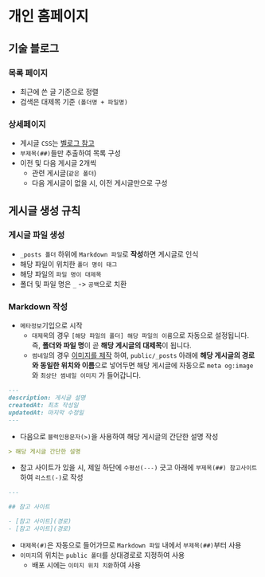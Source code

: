 # 개인 홈페이지

## 기술 블로그

### 목록 페이지

- 최근에 쓴 글 기준으로 정렬
- 검색은 대제목 기준 `(폴더명 + 파일명)`

### 상세페이지

- 게시글 `CSS`는 [벨로그 참고](https://velog.io/)
- `부제목(##)`들만 추출하여 목록 구성
- 이전 및 다음 게시글 2개씩
	- 관련 게시글(`같은 폴더`)
	- 다음 게시글이 없을 시, 이전 게시글만으로 구성

## 게시글 생성 규칙

### 게시글 파일 생성

- `_posts 폴더` 하위에 `Markdown 파일`로 **작성**하면 게시글로 인식
- 해당 파일이 위치한 `폴더 명이 태그`
- 해당 파일의 `파일 명이 대제목`
- 폴더 및 파일 명은  `_` -> `공백`으로 치환

### Markdown 작성

- `메타정보`기입으로 시작
	- `대제목`의 경우 `[해당 파일의 폴더] 해당 파일의 이름`으로 자동으로 설정됩니다. 즉, **폴더와 파일 명**이 곧 **해당 게시글의 대제목**이 됩니다.
	- `썸네일`의 경우 [이미지를 제작](https://www.miricanvas.com/design) 하여,
	  `public/_posts` 아래에 **해당 게시글의 경로와 동일한 위치와 이름**으로 넣어두면 해당 게시글에 자동으로 `meta og:image`와 `최상단 썸네일 이미지`
	  가 들어갑니다.

```markdown
---  
description: 게시글 설명  
createdAt: 최초 작성일  
updatedAt: 마지막 수정일
---
```

- 다음으로 `블럭인용문자(>)`을 사용하여 해당 게시글의 간단한 설명 작성

```markdown
> 해당 게시글 간단한 설명
```

- 참고 사이트가 있을 시, 제일 하단에 `수평선(---)` 긋고 아래에 `부제목(##) 참고사이트` 하여 `리스트(-)`로 작성

```markdown
---

## 참고 사이트

- [참고 사이트](경로)
- [참고 사이트](경로)
```

- `대제목(#)`은 자동으로 들어가므로 `Markdown 파일` 내에서 `부제목(##)`부터 사용
- `이미지`의 위치는 `public 폴더`를 상대경로로 지정하여 사용
	- 배포 시에는 `이미지 위치 치환`하여 사용